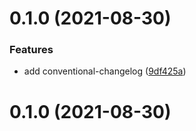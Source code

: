 # 0.1.0 (2021-08-30)


### Features

* add conventional-changelog ([9df425a](https://github.com/wuxingtao/x-ui/commit/9df425a97d3921a44df4d451c75e8c552874bee6))



# 0.1.0 (2021-08-30)



